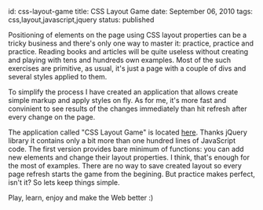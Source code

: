 id:     css-layout-game
title:  CSS Layout Game
date:   September 06, 2010
tags:   css,layout,javascript,jquery
status: published

Positioning of elements on the page using CSS layout properties can be a tricky business and
there's only one way to master it: practice, practice and practice.
Reading books and articles will be quite useless without creating and playing with tens and hundreds own examples.
Most of the such exercises are primitive,
as usual, it's just a page with a couple of divs and several styles applied to them.

To simplify the process I have created an application that allows create simple markup and apply styles on fly.
As for me, it's more fast and convinient to see results of the changes immediately
than hit refresh after every change on the page.

The application called "CSS Layout Game" is located [here][app].
Thanks jQuery library it contains only a bit more than one hundred lines of JavaScript code.
The first version provides bare minimum of functions: you can add new elements and change their layout properties.
I think, that's enough for the most of examples.
There are no way to save created layout so every page refresh starts the game from the begining.
But practice makes perfect, isn't it? So lets keep things simple.

Play, learn, enjoy and make the Web better :)


[app]: /sandbox/css-layout "CSS Layout Game"
